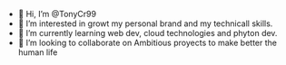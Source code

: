 - 👋 Hi, I’m @TonyCr99
- 👀 I’m interested in growt my personal brand and my technicall skills.
- 🌱 I’m currently learning web dev, cloud technologies and phyton dev.
- 💞️ I’m looking to collaborate on Ambitious proyects to make better the human life
